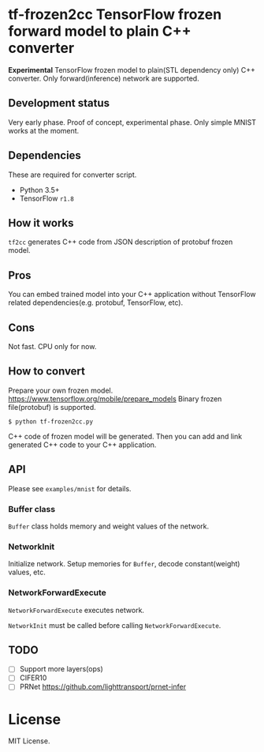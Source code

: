 # tf-frozen2cc TensorFlow frozen forward model to plain C++ converter

**Experimental** TensorFlow frozen model to plain(STL dependency only) C++ converter.
Only forward(inference) network are supported.

## Development status

Very early phase. Proof of concept, experimental phase.
Only simple MNIST works at the moment.

## Dependencies

These are required for converter script.

* Python 3.5+
* TensorFlow `r1.8`

## How it works

`tf2cc` generates C++ code from JSON description of protobuf frozen model.

## Pros

You can embed trained model into your C++ application without TensorFlow related dependencies(e.g. protobuf, TensorFlow, etc).

## Cons

Not fast. CPU only for now.

## How to convert

Prepare your own frozen model. https://www.tensorflow.org/mobile/prepare_models
Binary frozen file(protobuf) is supported.

```
$ python tf-frozen2cc.py 
```

C++ code of frozen model will be generated.
Then you can add and link generated C++ code to your C++ application.

## API

Please see `examples/mnist` for details.

### Buffer class

`Buffer` class holds memory and weight values of the network.

### NetworkInit

Initialize network. Setup memories for `Buffer`, decode constant(weight) values, etc.

### NetworkForwardExecute

`NetworkForwardExecute` executes network.

`NetworkInit` must be called before calling `NetworkForwardExecute`.

## TODO

* [ ] Support more layers(ops)
* [ ] CIFER10 
* [ ] PRNet https://github.com/lighttransport/prnet-infer

# License

MIT License.
